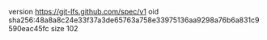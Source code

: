 version https://git-lfs.github.com/spec/v1
oid sha256:48a8a8c24e33f37a3de65763a758e33975136aa9298a76b6a831c9590eac45fc
size 102
